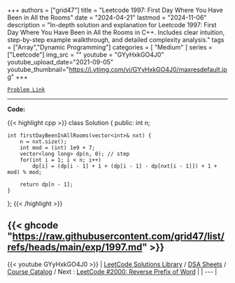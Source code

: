 
+++
authors = ["grid47"]
title = "Leetcode 1997: First Day Where You Have Been in All the Rooms"
date = "2024-04-21"
lastmod = "2024-11-06"
description = "In-depth solution and explanation for Leetcode 1997: First Day Where You Have Been in All the Rooms in C++. Includes clear intuition, step-by-step example walkthrough, and detailed complexity analysis."
tags = ["Array","Dynamic Programming"]
categories = [
    "Medium"
]
series = ["Leetcode"]
img_src = ""
youtube = "GYyHxkGO4J0"
youtube_upload_date="2021-09-05"
youtube_thumbnail="https://i.ytimg.com/vi/GYyHxkGO4J0/maxresdefault.jpg"
+++



[`Problem Link`](https://leetcode.com/problems/first-day-where-you-have-been-in-all-the-rooms/description/)

---
**Code:**

{{< highlight cpp >}}
class Solution {
public:
    int n;
    
    int firstDayBeenInAllRooms(vector<int>& nxt) {
        n = nxt.size();
        int mod = (int) 1e9 + 7;
        vector<long long> dp(n, 0); // step
        for(int i = 1; i < n; i++)
            dp[i] = (dp[i - 1] + 1 + (dp[i - 1] - dp[nxt[i - 1]]) + 1 + mod) % mod;
        
        return dp[n - 1];
    }
};
{{< /highlight >}}

{{< ghcode "https://raw.githubusercontent.com/grid47/list/refs/heads/main/exp/1997.md" >}}
---
{{< youtube GYyHxkGO4J0 >}}
| [LeetCode Solutions Library](https://grid47.xyz/leetcode/) / [DSA Sheets](https://grid47.xyz/sheets/) / [Course Catalog](https://grid47.xyz/courses/) / Next : [LeetCode #2000: Reverse Prefix of Word](https://grid47.xyz/leetcode/solution-2000-reverse-prefix-of-word/) |
| --- |
